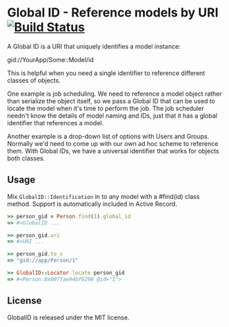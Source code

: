 # Global ID - Reference models by URI [![Build Status](https://secure.travis-ci.org/rails/globalid.png)](https://travis-ci.org/rails/globalid)

A Global ID is a URI that uniquely identifies a model instance:

  gid://YourApp/Some::Model/id

This is helpful when you need a single identifier to reference different
classes of objects.

One example is job scheduling. We need to reference a model object rather than
serialize the object itself, so we pass a Global ID that can be used to locate
the model when it's time to perform the job. The job scheduler needn't know
the details of model naming and IDs, just that it has a global identifier that
references a model.

Another example is a drop-down list of options with Users and Groups. Normally
we'd need to come up with our own ad hoc scheme to reference them. With Global
IDs, we have a universal identifier that works for objects both classes.


## Usage

Mix `GlobalID::Identification` in to any model with a #find(id) class method.
Support is automatically included in Active Record.

```ruby
>> person_gid = Person.find(1).global_id
=> #<GlobalID ...

>> person_gid.uri
=> #<URI ...

>> person_gid.to_s
=> "gid://app/Person/1"

>> GlobalID::Locator.locate person_gid
=> #<Person:0x007fae94bf6298 @id="1">
```

## License

GlobalID is released under the MIT license.
